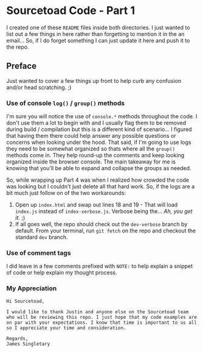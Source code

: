 # Sourcetoad Code - Part 1

I created one of these `README` files inside both directories. I just wanted to list out a few things in here rather than forgetting to mention it in the an email... So, if I do forget something I can just update it here and push it to the repo.

## Preface

Just wanted to cover a few things up front to help curb any confusion and/or head scratching. ;)

### Use of console `log()` / `group()` methods

I'm sure you will notice the use of `console.*` methods throughout the code. I don't use them a lot to begin with and I usually flag them to be removed during build / compilation but this is a different kind of scenario... I figured that having them there could help answer any possible questions or concerns when looking under the hood. That said, if I'm going to use logs they need to be somewhat organized so thats where all the `group()` methods come in. They help round-up the comments and keep looking organized inside the browser console. The main takeaway for me is knowing that you'll be able to expand and collapse the groups as needed.

So, while wrapping up Part 4 was when I realized how crowded the code was looking but I couldn't just delete all that hard work. So, if the logs are a bit much just follow on of the two workarounds:

1. Open up `index.html` and swap out lines 18 and 19 - That will load `index.js` instead of `index-verbose.js`. Verbose being the... _Ah, you get it._ ;)
2. If all goes well, the repo should check out the `dev-verbose` branch by default. From your terminal, run `git fetch` on the repo and checkout the standard `dev` branch.

### Use of comment tags

I did leave in a few comments prefixed with `NOTE:` to help explain a snippet of code or help explain my thought process.

### My Appreciation

    Hi Sourcetoad,
    
    I would like to thank Justin and anyone else on the Sourcetoad team who will be reviewing this repo. I just hope that my code examples are on par with your expectations. I know that time is important to us all so I appreciate your time and consideration.

    Regards,
    James Singletary
